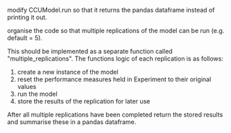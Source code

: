 modify CCUModel.run so that it returns the pandas dataframe instead of printing it out.

organise the code so that multiple replications of the model can be run (e.g. default = 5). 

This should be implemented as a separate function called "multiple_replications". The functions logic of each replication is as follows:

1. create a new instance of the model
2. reset the performance measures held in Experiment to their original values
3. run the model
4. store the results of the replication for later use

After all multiple replications have been completed return the stored results and summarise these in a pandas dataframe.